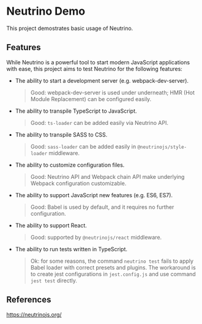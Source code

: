 # Neutrino Demo

This project demostrates basic usage of Neutrino.

## Features

While Neutrino is a powerful tool to start modern JavaScript applications with ease, this project aims to test Neutrino for the following features:

-   The ability to start a development server (e.g. webpack-dev-server).

    > Good: webpack-dev-server is used under underneath; HMR (Hot Module Replacement) can be configured easily.

-   The ability to transpile TypeScript to JavaScript.

    > Good: `ts-loader` can be added easily via Neutrino API.

-   The ability to transpile SASS to CSS.

    > Good: `sass-loader` can be added easily in `@neutrinojs/style-loader` middleware.

-   The ability to customize configuration files.

    > Good: Neutrino API and Webpack chain API make underlying Webpack configuration customizable.

-   The ability to support JavaScript new features (e.g. ES6, ES7).

    > Good: Babel is used by default, and it requires no further configuration.

-   The ability to support React.

    > Good: supported by `@neutrinojs/react` middleware.

-   The ability to run tests written in TypeScript.

    > Ok: for some reasons, the command `neutrino test` fails to apply Babel loader with correct presets and plugins. The workaround is to create jest configurations in `jest.config.js` and use command `jest test` directly.

## References

https://neutrinojs.org/
